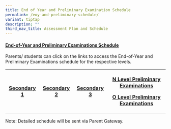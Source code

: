 ```yaml
---
title: End of Year and Preliminary Examination Schedule
permalink: /eoy-and-preliminary-schedule/
variant: tiptap
description: ""
third_nav_title: Assessment Plan and Schedule
---
```

<h4><strong><u>End-of-Year and Preliminary Examinations Schedule</u></strong></h4>
<p>Parents/ students can click on the links to access the End-of-Year and
Preliminary Examinations schedule for the respective levels.</p>
<table style="minWidth: 100px">
<colgroup>
<col>
<col>
<col>
<col>
</colgroup>
<tbody>
<tr>
<th rowspan="1" colspan="1">
<p><a href="/files/Assessment/2025_End_of_Year_Exam_Sec_1__Updated_6_Jun_.pdf" rel="noopener nofollow" target="_blank">Secondary 1</a>
</p>
</th>
<th rowspan="1" colspan="1">
<p><a href="/files/Assessment/2025_End_of_Year_Exam_Sec_2__Updated_7_Jun_.pdf" rel="noopener nofollow" target="_blank">Secondary 2</a>
</p>
</th>
<th rowspan="1" colspan="1">
<p><a href="/files/Assessment/2025_End_of_Year_Exam_Sec_3__Updated_6_Jun_.pdf" rel="noopener nofollow" target="_blank">Secondary 3</a>
</p>
</th>
<th rowspan="1" colspan="1">
<p><a href="/files/Assessment/2025_n_level_prelim_exam_timetable_updated_6_jun.pdf" rel="noopener nofollow" target="_blank">N Level Preliminary Examinations</a>
</p>
<p><a href="/files/Assessment/2025_O_Level_Prelim_Exam_Timetable__Updated_7_Jun_.pdf" rel="noopener noreferrer nofollow" target="_blank">O Level Preliminary Examinations</a>
</p>
</th>
</tr>
</tbody>
</table>
<p>Note: Detailed schedule will be sent via Parent Gateway.</p>
<p></p>